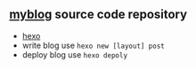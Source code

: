 ## [myblog](https://vvdotman.github.io) source code repository ##


* [hexo](https://hexo.io/)
* write blog use `hexo new [layout] post`
* deploy blog use `hexo depoly`
